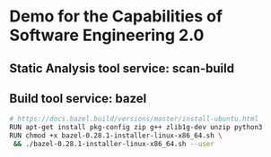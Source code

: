 # Demo for the Capabilities of Software Engineering 2.0

## Static Analysis tool service: scan-build

## Build tool service: bazel

```bash
# https://docs.bazel.build/versions/master/install-ubuntu.html
RUN apt-get install pkg-config zip g++ zlib1g-dev unzip python3
RUN chmod +x bazel-0.28.1-installer-linux-x86_64.sh \
 && ./bazel-0.28.1-installer-linux-x86_64.sh --user
```
